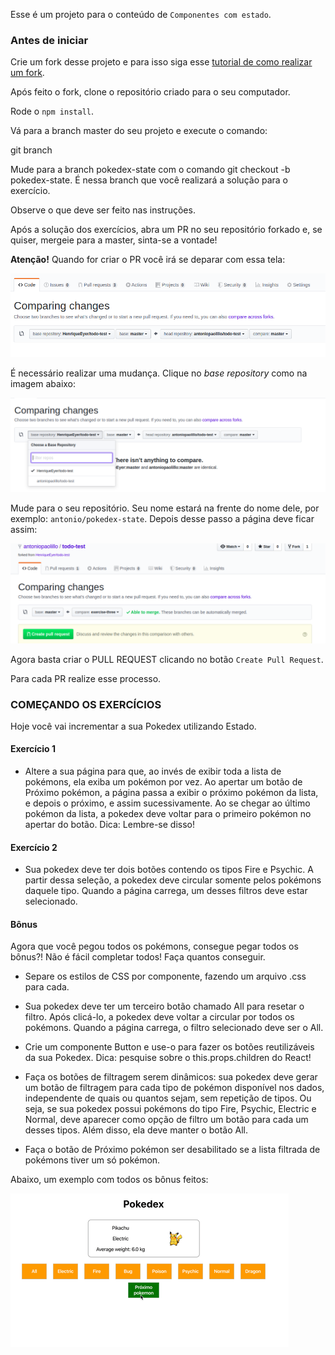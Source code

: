 Esse é um projeto para o conteúdo de `Componentes com estado`.

### Antes de iniciar

Crie um fork desse projeto e para isso siga esse [tutorial de como realizar um fork](https://guides.github.com/activities/forking/).

Após feito o fork, clone o repositório criado para o seu computador.

Rode o `npm install`.

Vá para a branch master do seu projeto e execute o comando:

git branch

Mude para a branch pokedex-state com o comando git checkout -b pokedex-state. É nessa branch que você realizará a solução para o exercício.

Observe o que deve ser feito nas instruções.

Após a solução dos exercícios, abra um PR no seu repositório forkado e, se quiser, mergeie para a master, sinta-se a vontade!

**Atenção!** Quando for criar o PR você irá se deparar com essa tela:

![PR do exercício](images/example-pr.png)

É necessário realizar uma mudança. Clique no *base repository* como na imagem abaixo:

![Mudando a base do repositório](images/change-base.png)

Mude para o seu repositório. Seu nome estará na frente do nome dele, por exemplo: `antonio/pokedex-state`. Depois desse passo a página deve ficar assim:

![Após mudança](images/after-change.png)

Agora basta criar o PULL REQUEST clicando no botão `Create Pull Request`.

Para cada PR realize esse processo.

### COMEÇANDO OS EXERCÍCIOS

Hoje você vai incrementar a sua Pokedex utilizando Estado.

#### Exercício 1

- Altere a sua página para que, ao invés de exibir toda a lista de pokémons, ela exiba um pokémon por vez. Ao apertar um botão de Próximo pokémon, a página passa a exibir o próximo pokémon da lista, e depois o próximo, e assim sucessivamente. Ao se chegar ao último pokémon da lista, a pokedex deve voltar para o primeiro pokémon no apertar do botão. Dica: Lembre-se disso!

#### Exercício 2

- Sua pokedex deve ter dois botões contendo os tipos Fire e Psychic. A partir dessa seleção, a pokedex deve circular somente pelos pokémons daquele tipo. Quando a página carrega, um desses filtros deve estar selecionado.

#### Bônus

Agora que você pegou todos os pokémons, consegue pegar todos os bônus?! Não é fácil completar todos! Faça quantos conseguir.

- Separe os estilos de CSS por componente, fazendo um arquivo .css para cada.

- Sua pokedex deve ter um terceiro botão chamado All para resetar o filtro. Após clicá-lo, a pokedex deve voltar a circular por todos os pokémons. Quando a página carrega, o filtro selecionado deve ser o All.

- Crie um componente Button e use-o para fazer os botões reutilizáveis da sua Pokedex. Dica: pesquise sobre o this.props.children do React!

- Faça os botões de filtragem serem dinâmicos: sua pokedex deve gerar um botão de filtragem para cada tipo de pokémon disponível nos dados, independente de quais ou quantos sejam, sem repetição de tipos. Ou seja, se sua pokedex possui pokémons do tipo Fire, Psychic, Electric e Normal, deve aparecer como opção de filtro um botão para cada um desses tipos. Além disso, ela deve manter o botão All.

- Faça o botão de Próximo pokémon ser desabilitado se a lista filtrada de pokémons tiver um só pokémon.

Abaixo, um exemplo com todos os bônus feitos:

![Pokedex finalizada](images/pokedex.gif)